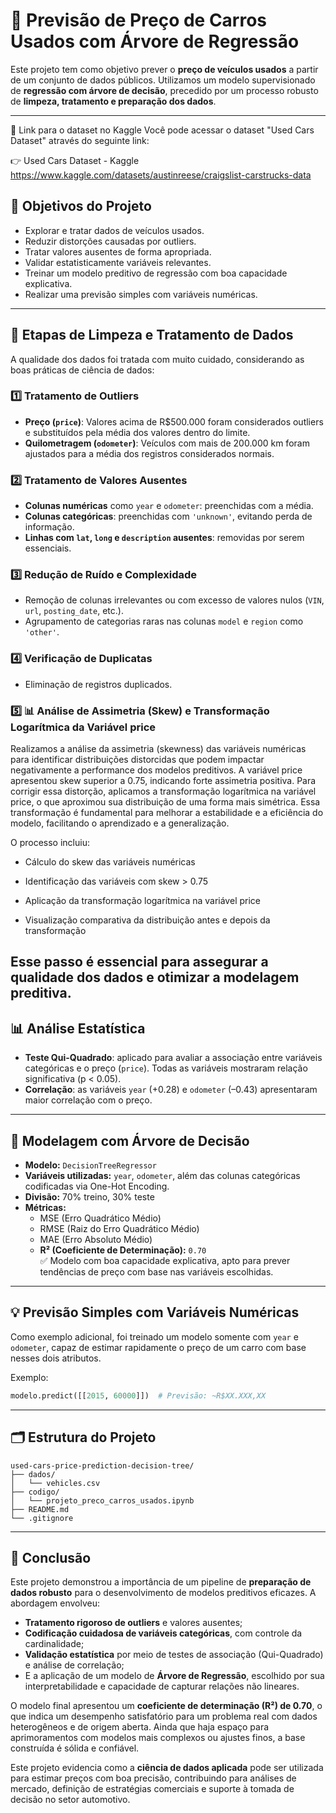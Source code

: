 # 🚗 Previsão de Preço de Carros Usados com Árvore de Regressão

Este projeto tem como objetivo prever o **preço de veículos usados** a partir de um conjunto de dados públicos. Utilizamos um modelo supervisionado de **regressão com árvore de decisão**, precedido por um processo robusto de **limpeza, tratamento e preparação dos dados**.

---
🔗 Link para o dataset no Kaggle
Você pode acessar o dataset "Used Cars Dataset" através do seguinte link:

👉 Used Cars Dataset - Kaggle
https://www.kaggle.com/datasets/austinreese/craigslist-carstrucks-data

## 📌 Objetivos do Projeto

- Explorar e tratar dados de veículos usados.
- Reduzir distorções causadas por outliers.
- Tratar valores ausentes de forma apropriada.
- Validar estatisticamente variáveis relevantes.
- Treinar um modelo preditivo de regressão com boa capacidade explicativa.
- Realizar uma previsão simples com variáveis numéricas.

---

## 🧹 Etapas de Limpeza e Tratamento de Dados

A qualidade dos dados foi tratada com muito cuidado, considerando as boas práticas de ciência de dados:

### 1️⃣ Tratamento de Outliers
- **Preço (`price`)**: Valores acima de R$500.000 foram considerados outliers e substituídos pela média dos valores dentro do limite.
- **Quilometragem (`odometer`)**: Veículos com mais de 200.000 km foram ajustados para a média dos registros considerados normais.

### 2️⃣ Tratamento de Valores Ausentes
- **Colunas numéricas** como `year` e `odometer`: preenchidas com a média.
- **Colunas categóricas**: preenchidas com `'unknown'`, evitando perda de informação.
- **Linhas com `lat`, `long` e `description` ausentes**: removidas por serem essenciais.

### 3️⃣ Redução de Ruído e Complexidade
- Remoção de colunas irrelevantes ou com excesso de valores nulos (`VIN`, `url`, `posting_date`, etc.).
- Agrupamento de categorias raras nas colunas `model` e `region` como `'other'`.

### 4️⃣ Verificação de Duplicatas
- Eliminação de registros duplicados.
### 5️⃣ 📊 Análise de Assimetria (Skew) e Transformação Logarítmica da Variável price
Realizamos a análise da assimetria (skewness) das variáveis numéricas para identificar distribuições distorcidas que podem impactar negativamente a performance dos modelos preditivos. A variável price apresentou skew superior a 0.75, indicando forte assimetria positiva.
Para corrigir essa distorção, aplicamos a transformação logarítmica na variável price, o que aproximou sua distribuição de uma forma mais simétrica. Essa transformação é fundamental para melhorar a estabilidade e a eficiência do modelo, facilitando o aprendizado e a generalização.

O processo incluiu:

- Cálculo do skew das variáveis numéricas

- Identificação das variáveis com skew > 0.75

- Aplicação da transformação logarítmica na variável price

- Visualização comparativa da distribuição antes e depois da transformação

Esse passo é essencial para assegurar a qualidade dos dados e otimizar a modelagem preditiva.
---

## 📊 Análise Estatística

- **Teste Qui-Quadrado**: aplicado para avaliar a associação entre variáveis categóricas e o preço (`price`). Todas as variáveis mostraram relação significativa (p < 0.05).
- **Correlação**: as variáveis `year` (+0.28) e `odometer` (–0.43) apresentaram maior correlação com o preço.

---

## 🤖 Modelagem com Árvore de Decisão

- **Modelo:** `DecisionTreeRegressor`
- **Variáveis utilizadas:** `year`, `odometer`, além das colunas categóricas codificadas via One-Hot Encoding.
- **Divisão:** 70% treino, 30% teste
- **Métricas:**
  - MSE (Erro Quadrático Médio)
  - RMSE (Raiz do Erro Quadrático Médio)
  - MAE (Erro Absoluto Médio)
  - **R² (Coeficiente de Determinação):** `0.70`  
    ✅ Modelo com boa capacidade explicativa, apto para prever tendências de preço com base nas variáveis escolhidas.

---

## 💡 Previsão Simples com Variáveis Numéricas

Como exemplo adicional, foi treinado um modelo somente com `year` e `odometer`, capaz de estimar rapidamente o preço de um carro com base nesses dois atributos.

Exemplo:
```python
modelo.predict([[2015, 60000]])  # Previsão: ~R$XX.XXX,XX
```

---

## 🗂 Estrutura do Projeto

```
used-cars-price-prediction-decision-tree/
├── dados/
│   └── vehicles.csv
├── codigo/
│   └── projeto_preco_carros_usados.ipynb
├── README.md
└── .gitignore
```

---

## 🧠 Conclusão

Este projeto demonstrou a importância de um pipeline de **preparação de dados robusto** para o desenvolvimento de modelos preditivos eficazes. A abordagem envolveu:

- **Tratamento rigoroso de outliers** e valores ausentes;
- **Codificação cuidadosa de variáveis categóricas**, com controle da cardinalidade;
- **Validação estatística** por meio de testes de associação (Qui-Quadrado) e análise de correlação;
- E a aplicação de um modelo de **Árvore de Regressão**, escolhido por sua interpretabilidade e capacidade de capturar relações não lineares.

O modelo final apresentou um **coeficiente de determinação (R²) de 0.70**, o que indica um desempenho satisfatório para um problema real com dados heterogêneos e de origem aberta. Ainda que haja espaço para aprimoramentos com modelos mais complexos ou ajustes finos, a base construída é sólida e confiável.

Este projeto evidencia como a **ciência de dados aplicada** pode ser utilizada para estimar preços com boa precisão, contribuindo para análises de mercado, definição de estratégias comerciais e suporte à tomada de decisão no setor automotivo.

